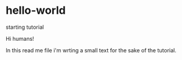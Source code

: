 # hello-world
starting tutorial

Hi humans!

In this read me file i'm wrting a small text for the sake of the tutorial.
